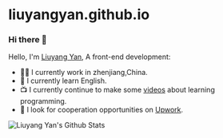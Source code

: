 # liuyangyan.github.io
### Hi there 👋

Hello, I'm [Liuyang Yan](https://github.com/yly1111/), A front-end development:

- 👨‍💼 I currently work in zhenjiang,China.
- 🏴󠁧󠁢󠁥󠁮󠁧󠁿 I currently learn English.
- 📺 I currently continue to make some [videos](https://www.ixigua.com/home/109529239261) about learning programming. 
- 👯 I look for cooperation opportunities on [Upwork](https://www.upwork.com/fl/huanqingzhu).
 <!--
 - 👯 I’m looking to collaborate on ...
- 🤔 I’m looking for help with ...
- 💬 Ask me about ...
- 📫 How to reach me: ...
- 😄 Pronouns: ...
- ⚡ Fun fact: ...
 -->
 ![Liuyang Yan's Github Stats](https://github-readme-stats.vercel.app/api?username=liuyangyan&show_icons=true&title_color=fff&icon_color=79ff97&text_color=9f9f9f&bg_color=151515)
